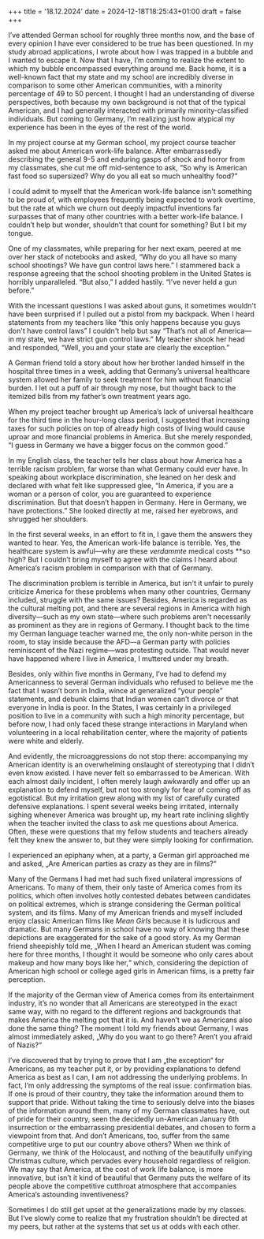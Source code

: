 +++
title = '18.12.2024'
date = 2024-12-18T18:25:43+01:00
draft = false
+++

I’ve attended German school for roughly three months now, and the base of every opinion I have ever considered to be true has been questioned. In my study abroad applications, I wrote about how I was trapped in a bubble and I wanted to escape it. Now that I have, I’m coming to realize the extent to which my bubble encompassed everything around me. Back home, it is a well-known fact that my state and my school are incredibly diverse in comparison to some other American communities, with a minority percentage of 49 to 50 percent. I thought I had an understanding of diverse perspectives, both because my own background is not that of the typical American, and I had generally interacted with primarily minority-classified individuals. But coming to Germany, I’m realizing just how atypical my experience has been in the eyes of the rest of the world.

In my project course at my German school, my project course teacher asked me about American work-life balance. After embarrassedly describing the general 9-5 and enduring gasps of shock and horror from my classmates, she cut me off mid-sentence to ask, “So why is American fast food so supersized? Why do you all eat so much unhealthy food?”

I could admit to myself that the American work-life balance isn't something to be proud of, with employees frequently being expected to work overtime, but the rate at which we churn out deeply impactful inventions far surpasses that of many other countries with a better work-life balance. I couldn’t help but wonder, shouldn’t that count for something? But I bit my tongue.

One of my classmates, while preparing for her next exam, peered at me over her stack of notebooks and asked, “Why do you all have so many school shootings? We have gun control laws here.” I stammered back a response agreeing that the school shooting problem in the United States is horribly unparalleled. “But also,” I added hastily. “I’ve never held a gun before.”

With the incessant questions I was asked about guns, it sometimes wouldn't have been surprised if I pulled out a pistol from my backpack. When I heard statements from my teachers like “this only happens because you guys don't have control laws” I couldn't help but say “That’s not all of America—in my state, we have strict gun control laws.” My teacher shook her head and responded, “Well, you and your state are clearly the exception.”

A German friend told a story about how her brother landed himself in the hospital three times in a week, adding that Germany’s universal healthcare system allowed her family to seek treatment for him without financial burden. I let out a puff of air through my nose, but thought back to the itemized bills from my father’s own treatment years ago.

When my project teacher brought up America’s lack of universal healthcare for the third time in the hour-long class period, I suggested that increasing taxes for such policies on top of already high costs of living would cause uproar and more financial problems in America. But she merely responded, “I guess in Germany we have a bigger focus on the common good.”

In my English class, the teacher tells her class about how America has a terrible racism problem, far worse than what Germany could ever have. In speaking about workplace discrimination, she leaned on her desk and declared with what felt like suppressed glee, “In America, if you are a woman or a person of color, you are guaranteed to experience discrimination. But that doesn’t happen in Germany. Here in Germany, we have protections.” She looked directly at me, raised her eyebrows, and shrugged her shoulders.

In the first several weeks, in an effort to fit in, I gave them the answers they wanted to hear. Yes, the American work-life balance is terrible. Yes, the healthcare system is awful—why are these *verdammte* medical costs **so high? But I couldn’t bring myself to agree with the claims I heard about America‘s racism problem in comparison with that of Germany.

The discrimination problem is terrible in America, but isn't it unfair to purely criticize America for these problems when many other countries, Germany included, struggle with the same issues? Besides, America is regarded as the cultural melting pot, and there are several regions in America with high diversity—such as my own state—where such problems aren't necessarily as prominent as they are in regions of Germany. I thought back to the time my German language teacher warned me, the only non-white person in the room, to stay inside because the AFD—a German party with policies reminiscent of the Nazi regime—was protesting outside. That would never have happened where I live in America, I muttered under my breath.

Besides, only within five months in Germany, I’ve had to defend my Americanness to several German individuals who refused to believe me the fact that I wasn’t born in India, wince at generalized “your people” statements, and debunk claims that Indian women can’t divorce or that everyone in India is poor. In the States, I was certainly in a privileged position to live in a community with such a high minority percentage, but before now, I had only faced these strange interactions in Maryland when volunteering in a local rehabilitation center, where the majority of patients were white and elderly.

And evidently, the microaggressions do not stop there: accompanying my American identity is an overwhelming onslaught of stereotyping that I didn’t even know existed. I have never felt so embarrassed to be American. With each almost daily incident, I often merely laugh awkwardly and offer up an explanation to defend myself, but not too strongly for fear of coming off as egotistical. But my irritation grew along with my list of carefully curated defensive explanations. I spent several weeks being irritated, internally sighing whenever America was brought up, my heart rate inclining slightly when the teacher invited the class to ask me questions about America. Often, these were questions that my fellow students and teachers already felt they knew the answer to, but they were simply looking for confirmation.

I experienced an epiphany when, at a party, a German girl approached me and asked, „Are American parties as crazy as they are in films?“

Many of the Germans I had met had such fixed unilateral impressions of Americans. To many of them, their only taste of America comes from its politics, which often involves hotly contested debates between candidates on political extremes, which is strange considering the German political system, and its films. Many of my American friends and myself included enjoy classic American films like *Mean Girls* because it is ludicrous and dramatic. But many Germans in school have no way of knowing that these depictions are exaggerated for the sake of a good story. As my German friend sheepishly told me, „When I heard an American student was coming here for three months, I thought it would be someone who only cares about makeup and how many boys like her,“ which, considering the depiction of American high school or college aged girls in American films, is a pretty fair perception.

If the majority of the German view of America comes from its entertainment industry, it’s no wonder that all Americans are stereotyped in the exact same way, with no regard to the different regions and backgrounds that makes America the melting pot that it is. And haven’t we as Americans also done the same thing? The moment I told my friends about Germany, I was almost immediately asked, „Why do you want to go there? Aren’t you afraid of Nazis?“

I’ve discovered that by trying to prove that I am „the exception“ for Americans, as my teacher put it, or by providing explanations to defend America as best as I can, I am not addressing the underlying problems. In fact, I’m only addressing the symptoms of the real issue: confirmation bias. If one is proud of their country, they take the information around them to support that pride. Without taking the time to seriously delve into the biases of the information around them, many of my German classmates have, out of pride for their country, seen the decidedly un-American January 6th insurrection or the embarrassing presidential debates, and chosen to form a viewpoint from that. And don’t Americans, too, suffer from the same competitive urge to put our country above others? When we think of Germany, we think of the Holocaust, and nothing of the beautifully unifying Christmas culture, which pervades every household regardless of religion. We may say that America, at the cost of work life balance, is more innovative, but isn’t it kind of beautiful that Germany puts the welfare of its people above the competitive cutthroat atmosphere that accompanies America‘s astounding inventiveness? 

Sometimes I do still get upset at the generalizations made by my classes. But I‘ve slowly come to realize that my frustration shouldn’t be directed at my peers, but rather at the systems that set us at odds with each other.